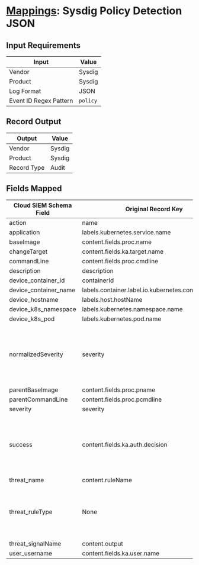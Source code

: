 # [Mappings](README.md): Sysdig Policy Detection JSON

## Input Requirements

|Input|Value|
|-----|-----|
|Vendor|Sysdig|
|Product|Sysdig|
|Log Format|JSON|
|Event ID Regex Pattern|`policy`|

## Record Output

|Output|Value|
|------|-----|
|Vendor|Sysdig|
|Product|Sysdig|
|Record Type|Audit|

## Fields Mapped

|Cloud SIEM Schema Field|Original Record Key|Notes|
|-----------------------|-------------------|-----|
|action|name||
|application|labels.kubernetes.service.name||
|baseImage|content.fields.proc.name||
|changeTarget|content.fields.ka.target.name||
|commandLine|content.fields.proc.cmdline||
|description|description||
|device_container_id|containerId||
|device_container_name|labels.container.label.io.kubernetes.container.name||
|device_hostname|labels.host.hostName||
|device_k8s_namespace|labels.kubernetes.namespace.name||
|device_k8s_pod|labels.kubernetes.pod.name||
|normalizedSeverity|severity|This is a lookup field. More info to come in the catalog later...|
|parentBaseImage|content.fields.proc.pname||
|parentCommandLine|content.fields.proc.pcmdline||
|severity|severity||
|success|content.fields.ka.auth.decision|This is a lookup field. More info to come in the catalog later...|
|threat_name|content.ruleName||
|threat_ruleType|None|The static text `direct` is populated in this schema field.|
|threat_signalName|content.output||
|user_username|content.fields.ka.user.name||

